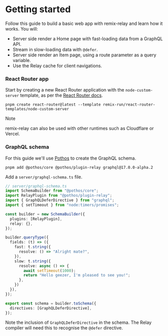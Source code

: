 # Getting started

Follow this guide to build a basic web app with remix-relay and learn how it works. You will:

 - Server side render a Home page with fast-loading data from a GraphQL API.
 - Stream in slow-loading data with `@defer`.
 - Server side render an Item page, using a route parameter as a query variable.
 - Use the Relay cache for client navigations.

### React Router app

Start by creating a new React Router application with the `node-custom-server` template, as per the [React Router docs](https://reactrouter.com/start/framework/installation).

```shell
pnpm create react-router@latest --template remix-run/react-router-templates/node-custom-server
```

> [!NOTE]
> remix-relay can also be used with other runtimes such as Cloudflare or Vercel.

### GraphQL schema

For this guide we'll use [Pothos](https://pothos-graphql.dev/) to create the GraphQL schema.

```shell
pnpm add @pothos/core @pothos/plugin-relay graphql@17.0.0-alpha.2
```

Add a `server/graphql-schema.ts` file.

```typescript
// server/graphql-schema.ts
import SchemaBuilder from "@pothos/core";
import RelayPlugin from "@pothos/plugin-relay";
import { GraphQLDeferDirective } from "graphql";
import { setTimeout } from "node:timers/promises";

const builder = new SchemaBuilder({
  plugins: [RelayPlugin],
  relay: {},
});

builder.queryType({
  fields: (t) => ({
    fast: t.string({
      resolve: () => "Alright mate?",
    }),
    slow: t.string({
      resolve: async () => {
        await setTimeout(1000);
        return "Hello geezer, I'm pleased to see you!";
      },
    })
  }),
});

export const schema = builder.toSchema({
  directives: [GraphQLDeferDirective],
});
```

Note the inclusion of `GraphQLDeferDirective` in the schema. The Relay compiler will need this to recognise the `@defer` directive.

